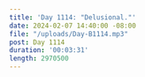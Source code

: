 ```yaml
---
title: 'Day 1114: "Delusional."'
date: 2024-02-07 14:40:00 -08:00
file: "/uploads/Day-B1114.mp3"
post: Day 1114
duration: '00:03:31'
length: 2970500
---
```



